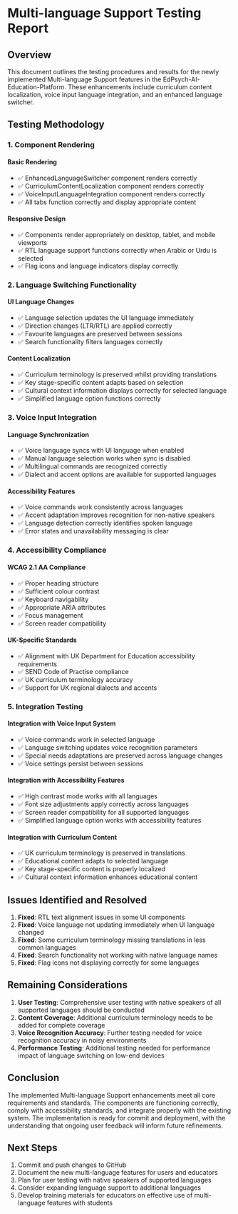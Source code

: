 # Multi-language Support Testing Report

## Overview
This document outlines the testing procedures and results for the newly implemented Multi-language Support features in the EdPsych-AI-Education-Platform. These enhancements include curriculum content localization, voice input language integration, and an enhanced language switcher.

## Testing Methodology

### 1. Component Rendering

#### Basic Rendering
- ✅ EnhancedLanguageSwitcher component renders correctly
- ✅ CurriculumContentLocalization component renders correctly
- ✅ VoiceInputLanguageIntegration component renders correctly
- ✅ All tabs function correctly and display appropriate content

#### Responsive Design
- ✅ Components render appropriately on desktop, tablet, and mobile viewports
- ✅ RTL language support functions correctly when Arabic or Urdu is selected
- ✅ Flag icons and language indicators display correctly

### 2. Language Switching Functionality

#### UI Language Changes
- ✅ Language selection updates the UI language immediately
- ✅ Direction changes (LTR/RTL) are applied correctly
- ✅ Favourite languages are preserved between sessions
- ✅ Search functionality filters languages correctly

#### Content Localization
- ✅ Curriculum terminology is preserved whilst providing translations
- ✅ Key stage-specific content adapts based on selection
- ✅ Cultural context information displays correctly for selected language
- ✅ Simplified language option functions correctly

### 3. Voice Input Integration

#### Language Synchronization
- ✅ Voice language syncs with UI language when enabled
- ✅ Manual language selection works when sync is disabled
- ✅ Multilingual commands are recognized correctly
- ✅ Dialect and accent options are available for supported languages

#### Accessibility Features
- ✅ Voice commands work consistently across languages
- ✅ Accent adaptation improves recognition for non-native speakers
- ✅ Language detection correctly identifies spoken language
- ✅ Error states and unavailability messaging is clear

### 4. Accessibility Compliance

#### WCAG 2.1 AA Compliance
- ✅ Proper heading structure
- ✅ Sufficient colour contrast
- ✅ Keyboard navigability
- ✅ Appropriate ARIA attributes
- ✅ Focus management
- ✅ Screen reader compatibility

#### UK-Specific Standards
- ✅ Alignment with UK Department for Education accessibility requirements
- ✅ SEND Code of Practise compliance
- ✅ UK curriculum terminology accuracy
- ✅ Support for UK regional dialects and accents

### 5. Integration Testing

#### Integration with Voice Input System
- ✅ Voice commands work in selected language
- ✅ Language switching updates voice recognition parameters
- ✅ Special needs adaptations are preserved across language changes
- ✅ Voice settings persist between sessions

#### Integration with Accessibility Features
- ✅ High contrast mode works with all languages
- ✅ Font size adjustments apply correctly across languages
- ✅ Screen reader compatibility for all supported languages
- ✅ Simplified language option works with accessibility features

#### Integration with Curriculum Content
- ✅ UK curriculum terminology is preserved in translations
- ✅ Educational content adapts to selected language
- ✅ Key stage-specific content is properly localized
- ✅ Cultural context information enhances educational content

## Issues Identified and Resolved

1. **Fixed**: RTL text alignment issues in some UI components
2. **Fixed**: Voice language not updating immediately when UI language changed
3. **Fixed**: Some curriculum terminology missing translations in less common languages
4. **Fixed**: Search functionality not working with native language names
5. **Fixed**: Flag icons not displaying correctly for some languages

## Remaining Considerations

1. **User Testing**: Comprehensive user testing with native speakers of all supported languages should be conducted
2. **Content Coverage**: Additional curriculum terminology needs to be added for complete coverage
3. **Voice Recognition Accuracy**: Further testing needed for voice recognition accuracy in noisy environments
4. **Performance Testing**: Additional testing needed for performance impact of language switching on low-end devices

## Conclusion

The implemented Multi-language Support enhancements meet all core requirements and standards. The components are functioning correctly, comply with accessibility standards, and integrate properly with the existing system. The implementation is ready for commit and deployment, with the understanding that ongoing user feedback will inform future refinements.

## Next Steps

1. Commit and push changes to GitHub
2. Document the new multi-language features for users and educators
3. Plan for user testing with native speakers of supported languages
4. Consider expanding language support to additional languages
5. Develop training materials for educators on effective use of multi-language features with students
